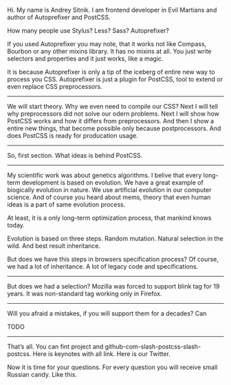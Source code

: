 Hi. My name is Andrey Sitnik. I am frontend developer in Evil Martians
and author of Autoprefixer and PostCSS.

How many people use Stylus?
Less?
Sass?
Autoprefixer?

If you used Autoprefixer you may note, that it works not like Compass, Bourbon
or any other mixins library. It has no mixins at all. You just write selectors
and properties and it just works, like a magic.

It is because Autoprefixer is only a tip of the iceberg of entire new way
to process you CSS. Autoprefixer is just a plugin for PostCSS, tool to extend
or even replace CSS preprocessors.

---

We will start theory. Why we even need to compile our CSS?
Next I will tell why preprocessors did not solve our odern problems.
Next I will show how PostCSS works and how it differs from preprocessors.
And then I show a entire new things, that become possible only because
postprocessors. And does PostCSS is ready for producation usage.

---

So, first section. What ideas is behind PostCSS.

---

My scientific work was about genetics algorithms. I belive that every long-term
development is based on evolution. We have a great example of biogically
evolution in nature. We use artificial evolution in our computer science.
And of course you heard about mems, theory that even human ideas is a part
of same evolution process.

At least, it is a only long-term optimization process, that mankind knows today.

Evolution is based on three steps. Random mutation. Natural selection
in the wild. And best result inheritance.

But does we have this steps in browsers specification process? Of course,
we had a lot of inheritance. A lot of legacy code and specifications.

---

But does we had a selection? Mozilla was forced to support blink tag
for 19 years. It was non-standard tag working only in Firefox.

---

Will you afraid a mistakes, if you will support them for a decades?
Can

TODO

---

That’s all. You can fint project and github-com-slash-postcss-slash-postcss.
Here is keynotes with all link. Here is our Twitter.

Now it is time for your questions.
For every question you will receive small Russian candy. Like this.
